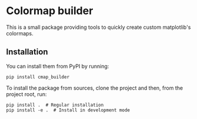 # Colormap builder

This is a small package providing tools to quickly create custom matplotlib's colormaps.

## Installation

You can install them from PyPI by running:
```console
pip install cmap_builder
```

To install the package from sources, clone the project and then, from the project root,
run:
```console
pip install .  # Regular installation
pip install -e .  # Install in development mode
```